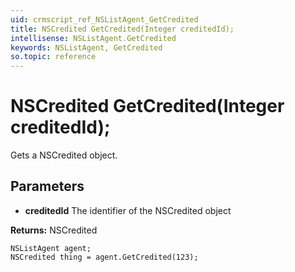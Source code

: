 ```yaml
---
uid: crmscript_ref_NSListAgent_GetCredited
title: NSCredited GetCredited(Integer creditedId);
intellisense: NSListAgent.GetCredited
keywords: NSListAgent, GetCredited
so.topic: reference
---
```


# NSCredited GetCredited(Integer creditedId);

Gets a NSCredited object.

## Parameters

* **creditedId** The identifier of the NSCredited object

**Returns:** NSCredited

```crmscript
NSListAgent agent;
NSCredited thing = agent.GetCredited(123);
```

